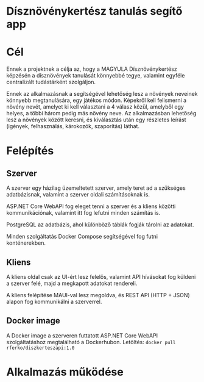 # Dísznövénykertész tanulás segítő app

# Cél
Ennek a projektnek a célja az, hogy a MAGYULA Dísznövénykertész képzésén a dísznövények tanulását könnyebbé tegye, valamint egyféle centralizált tudástárként szolgáljon.

Ennek az alkalmazásnak a segítségével lehetőség lesz a növények neveinek könnyebb megtanulására, egy játékos módon. Képekről kell felismerni a növény nevét, amelyet ki kell választani a 4 válasz közül, amelyből egy helyes, a többi három pedig más növény neve. Az alkalmazásban lehetőség lesz a növények között keresni, és kiválasztás után egy részletes leírást (igények, felhasználás, károkozók, szaporítás) láthat.

# Felépítés

## Szerver
A szerver egy házilag üzemeltetett szerver, amely teret ad a szükséges adatbázisnak, valamint a szerver oldali számításoknak is.

ASP.NET Core WebAPI fog eleget tenni a szerver és a kliens közötti kommunikációnak, valamint itt fog lefutni minden számítás is. 

PostgreSQL az adatbázis, ahol különböző táblák fogják tárolni az adatokat.

Minden szolgáltatás Docker Compose segítségével fog futni konténerekben.

## Kliens
A kliens oldal csak az UI-ért lesz felelős, valamint API hívásokat fog küldeni a szerver felé, majd a megkapott adatokat rendereli.

A kliens felépítése MAUI-val lesz megoldva, és REST API (HTTP + JSON) alapon fog kommunikálni a szerverrel.

## Docker image
A Docker image a szerveren futtatott ASP.NET Core WebAPI szolgáltatáshoz megtalálható a Dockerhubon. 
Letöltés: `docker pull rferko/diszkerteszapi:1.0`

# Alkalmazás működése
